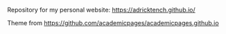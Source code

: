 Repository for my personal website: https://adricktench.github.io/

Theme from https://github.com/academicpages/academicpages.github.io
